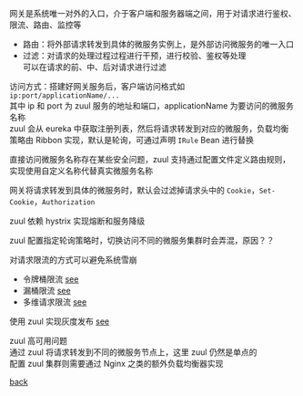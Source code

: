 网关是系统唯一对外的入口，介于客户端和服务器端之间，用于对请求进行鉴权、限流、路由、监控等  
- 路由：将外部请求转发到具体的微服务实例上，是外部访问微服务的唯一入口  
- 过滤：对请求的处理过程过程进行干预，进行校验、鉴权等处理  
可以在请求的前、中、后对请求进行过滤  

访问方式：搭建好网关服务后，客户端访问格式如 `ip:port/applicationName/...`  
其中 ip 和 port 为 zuul 服务的地址和端口，applicationName 为要访问的微服务名称  
zuul 会从 eureka 中获取注册列表，然后将请求转发到对应的微服务，负载均衡策略由 Ribbon 实现，默认是轮询，可通过声明 `IRule` Bean 进行替换  

直接访问微服务名称存在某些安全问题，zuul 支持通过配置文件定义路由规则，实现使用自定义名称代替真实微服务名称  

网关将请求转发到具体的微服务时，默认会过滤掉请求头中的 `Cookie`，`Set-Cookie`，`Authorization`  

zuul 依赖 hystrix 实现熔断和服务降级  

zuul 配置指定轮询策略时，切换访问不同的微服务集群时会弄混，原因？？  

对请求限流的方式可以避免系统雪崩  
- 令牌桶限流 [see](1/1.md)  
- 漏桶限流 [see](1/2.md)  
- 多维请求限流 [see](1/3.md)  

使用 zuul 实现灰度发布 [see](1/4.md)  

zuul 高可用问题  
通过 zuul 将请求转发到不同的微服务节点上，这里 zuul 仍然是单点的  
配置 zuul 集群则需要通过 Nginx 之类的额外负载均衡器实现  

[back](../5.md)  